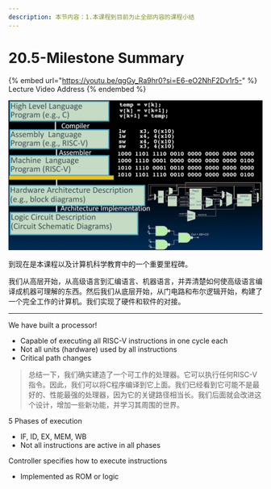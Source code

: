 ```yaml
---
description: 本节内容：1.本课程到目前为止全部内容的课程小结
---
```


# 20.5-Milestone Summary

{% embed url="https://youtu.be/qgGy_Ra9hr0?si=E6-eO2NhF2Dv1r5-" %}
Lecture Video Address
{% endembed %}

![image-20240616210130928](.image/image-20240616210130928.png)

到现在是本课程以及计算机科学教育中的一个重要里程碑。

我们从高层开始，从高级语言到汇编语言、机器语言，并弄清楚如何使高级语言编译成机器可理解的东西。然后我们从底层开始，从门电路和布尔逻辑开始，构建了一个完全工作的计算机。我们实现了硬件和软件的对接。

***

We have built a processor!

* Capable of executing all RISC-V instructions in one cycle each
* Not all units (hardware) used by all instructions
* Critical path changes

> 总结一下，我们确实建造了一个可工作的处理器。它可以执行任何RISC-V指令。因此，我们可以将C程序编译到它上面。我们已经看到它可能不是最好的、性能最强的处理器，因为它的关键路径相当长。我们后面就会改进这个设计，增加一些新功能，并学习其周围的世界。

5 Phases of execution

* IF, ID, EX, MEM, WB
* Not all instructions are active in all phases

Controller specifies how to execute instructions

* Implemented as ROM or logic
